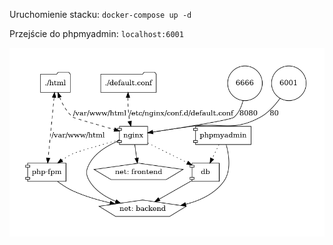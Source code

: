 Uruchomienie stacku: `docker-compose up -d`

Przejście do phpmyadmin: `localhost:6001`

![](https://github.com/dmkard/pco_zad2/blob/main/docker-compose.png)
